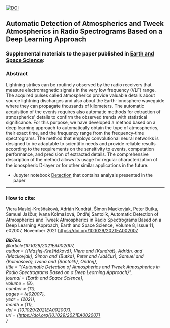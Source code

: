 [![DOI](https://zenodo.org/badge/DOI/10.5281/zenodo.5494705.svg)](https://doi.org/10.5281/zenodo.5494705)

## Automatic Detection of Atmospherics and Tweek Atmospherics in Radio Spectrograms Based on a Deep Learning Approach

### Supplemental materials to the paper published in [Earth and Space Science](https://doi.org/10.1029/2021EA002007):

### Abstract

Lightning strikes can be routinely observed by the radio receivers that measure electromagnetic signals in the very low frequency (VLF) range. The acquired pulses called atmospherics provide valuable details about source lightning discharges and also about the Earth-ionosphere waveguide where they can propagate thousands of kilometers. The automatic acquisition of the events requires also automatic methods for extraction of atmospherics' details to confirm the observed trends with statistical significance. For this purpose, we have developed a method based on a deep learning approach to automatically obtain the type of atmospherics, their exact time, and the frequency range from the frequency-time spectrograms. The method that employs convolutional neural networks is designed to be adaptable to scientific needs and provide reliable results according to the requirements on the sensitivity to events, computation performance, and precision of extracted details. The comprehensive description of the method allows its usage for regular characterization of the ionospheric D-layer or for other similar applications in the future. 

- Jupyter notebook [Detection](/detection.ipynb) that contains analysis presented in the paper

---

### How to cite:

Viera Maslej-Krešňaková, Adrián Kundrát, Šimon Mackovjak, Peter Butka, Samuel Jaščur, Ivana Kolmašová, Ondřej Santolík, Automatic Detection of Atmospherics and Tweek Atmospherics in Radio Spectrograms Based on a Deep Learning Approach, Earth and Space Science, Volume 8, Issue 11, e02007, November 2021 https://doi.org/10.1029/2021EA002007

***BibTex:***  
*@article{10.1029/2021EA002007,   
author = {{Maslej-Krešňáková}, Viera and {Kundrát}, Adrián. and {Mackovjak}, Šimon and {Butka}, Peter and {Jaščur}, Samuel and {Kolmašová}, Ivana and {Santolík}, Ondřej},   
title = "{Automatic Detection of Atmospherics and Tweek Atmospherics in Radio Spectrograms Based on a Deep Learning Approach}",   
journal = {Earth and Space Science},   
volume = {8},   
number = {11},   
pages = {e02007},   
year = {2021},   
month = {11},   
doi = {10.1029/2021EA002007},   
url = {https://doi.org/10.1029/2021EA002007}  
}*
